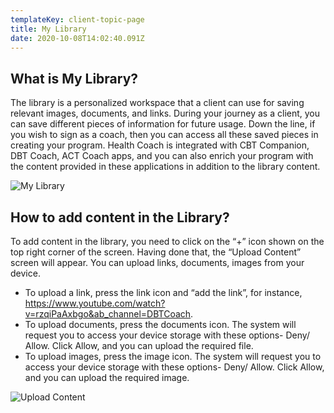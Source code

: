 ```yaml
---
templateKey: client-topic-page
title: My Library
date: 2020-10-08T14:02:40.091Z
---
```

## What is My Library?

The library is a personalized workspace that a client can use for saving relevant images, documents, and links. During your journey as a client, you can save different pieces of information for future usage. Down the line, if you wish to sign as a coach, then you can access all these saved pieces in creating your program. Health Coach is integrated with CBT Companion, DBT Coach, ACT Coach apps, and you can also enrich your program with the content provided in these applications in addition to the library content.

![My Library](/img/my-library-i.png "My Library")

## How to add content in the Library?

To add content in the library, you need to click on the “+” icon shown on the top right corner of the screen. Having done that, the “Upload Content” screen will appear. You can upload links, documents, images from your device. 

* To upload a link, press the link icon and “add the link”, for instance, https://www.youtube.com/watch?v=rzqiPaAxbgo&ab_channel=DBTCoach.
* To upload documents, press the documents icon. The system will request you to access your device storage with these options- Deny/ Allow. Click Allow, and you can upload the required file. 
* To upload images, press the image icon. The system will request you to access your device storage with these options- Deny/ Allow. Click Allow, and you can upload the required image.

![Upload Content](/img/upload-content-i.png "Upload Content")
